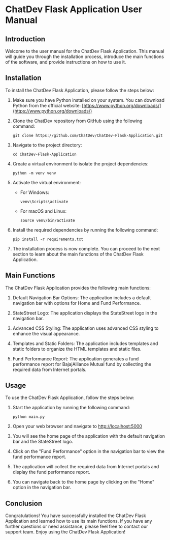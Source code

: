 # ChatDev Flask Application User Manual

## Introduction

Welcome to the user manual for the ChatDev Flask Application. This manual will guide you through the installation process, introduce the main functions of the software, and provide instructions on how to use it.

## Installation

To install the ChatDev Flask Application, please follow the steps below:

1. Make sure you have Python installed on your system. You can download Python from the official website: [https://www.python.org/downloads/](https://www.python.org/downloads/)

2. Clone the ChatDev repository from GitHub using the following command:

   ```
   git clone https://github.com/ChatDev/ChatDev-Flask-Application.git
   ```

3. Navigate to the project directory:

   ```
   cd ChatDev-Flask-Application
   ```

4. Create a virtual environment to isolate the project dependencies:

   ```
   python -m venv venv
   ```

5. Activate the virtual environment:

   - For Windows:

     ```
     venv\Scripts\activate
     ```

   - For macOS and Linux:

     ```
     source venv/bin/activate
     ```

6. Install the required dependencies by running the following command:

   ```
   pip install -r requirements.txt
   ```

7. The installation process is now complete. You can proceed to the next section to learn about the main functions of the ChatDev Flask Application.

## Main Functions

The ChatDev Flask Application provides the following main functions:

1. Default Navigation Bar Options: The application includes a default navigation bar with options for Home and Fund Performance.

2. StateStreet Logo: The application displays the StateStreet logo in the navigation bar.

3. Advanced CSS Styling: The application uses advanced CSS styling to enhance the visual appearance.

4. Templates and Static Folders: The application includes templates and static folders to organize the HTML templates and static files.

5. Fund Performance Report: The application generates a fund performance report for BajajAlliance Mutual fund by collecting the required data from Internet portals.

## Usage

To use the ChatDev Flask Application, follow the steps below:

1. Start the application by running the following command:

   ```
   python main.py
   ```

2. Open your web browser and navigate to [http://localhost:5000](http://localhost:5000)

3. You will see the home page of the application with the default navigation bar and the StateStreet logo.

4. Click on the "Fund Performance" option in the navigation bar to view the fund performance report.

5. The application will collect the required data from Internet portals and display the fund performance report.

6. You can navigate back to the home page by clicking on the "Home" option in the navigation bar.

## Conclusion

Congratulations! You have successfully installed the ChatDev Flask Application and learned how to use its main functions. If you have any further questions or need assistance, please feel free to contact our support team. Enjoy using the ChatDev Flask Application!